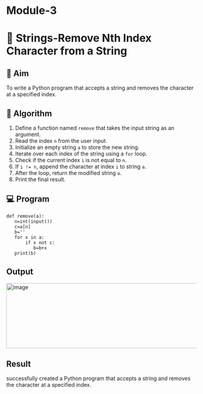 # Module-3
# 🧹 Strings-Remove Nth Index Character from a String

## 🎯 Aim
To write a Python program that accepts a string and removes the character at a specified index.

## 🧠 Algorithm
1. Define a function named `remove` that takes the input string as an argument.
2. Read the index `n` from the user input.
3. Initialize an empty string `a` to store the new string.
4. Iterate over each index of the string using a `for` loop.
5. Check if the current index `i` is not equal to `n`.
6. If `i != n`, append the character at index `i` to string `a`.
7. After the loop, return the modified string `a`.
8. Print the final result.

## 💻 Program
```
def remove(a):
   n=int(input())
   c=a[n]
   b=''
   for x in a:
       if x not c:
          b=b+x
   print(b)
```
## Output
<img width="682" height="172" alt="image" src="https://github.com/user-attachments/assets/6d41e058-f26f-43a4-8f0c-dd35db26acea" />

## Result
successfully created  a Python program that accepts a string and removes the character at a specified index.

